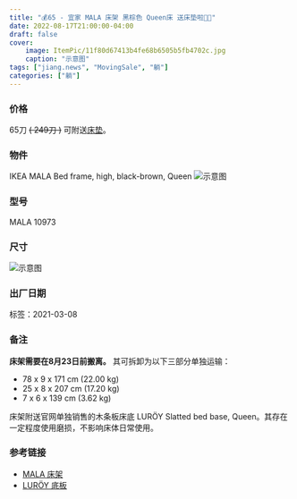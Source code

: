 ```yaml
---
title: "💰65 - 宜家 MALA 床架 黑棕色 Queen床 送床垫啦🌠🌟"
date: 2022-08-17T21:00:00-04:00
draft: false
cover:
    image: ItemPic/11f80d67413b4fe68b6505b5fb4702c.jpg
    caption: "示意图"
tags: ["jiang.news", "MovingSale", "躺"]
categories: ["躺"]
---
```


<!-- ## ------ ⚠️🈚 已被预定 ⚠️🈚 ------ -->

### 价格
65刀 ~~( 249刀 )~~ 可附送[床垫](../mattress)。

### 物件
IKEA MALA Bed frame, high, black-brown, Queen
![示意图](../../ItemPic/36dd7a090e70dae63d6059c63994e12.jpg)

### 型号
MALA 10973

### 尺寸
![示意图](../../ItemPic/c34c5da6dd8c56505bac9b31b601d98.jpg)

### 出厂日期
标签：2021-03-08

### 备注
**床架需要在8月23日前搬离。** 其可拆卸为以下三部分单独运输：
- 78 x 9 x 171 cm  (22.00 kg)
- 25 x 8 x 207 cm  (17.20 kg)
- 7 x 6 x 139 cm  (3.62 kg)

床架附送官网单独销售的木条板床底 LURÖY Slatted bed base, Queen。其存在一定程度使用磨损，不影响床体日常使用。


### 参考链接
- [MALA 床架](https://www.ikea.com/us/en/p/malm-bed-frame-high-black-brown-s39931162/)
- [LURÖY 底板](https://www.ikea.com/us/en/p/luroey-slatted-bed-base-00160215/)

